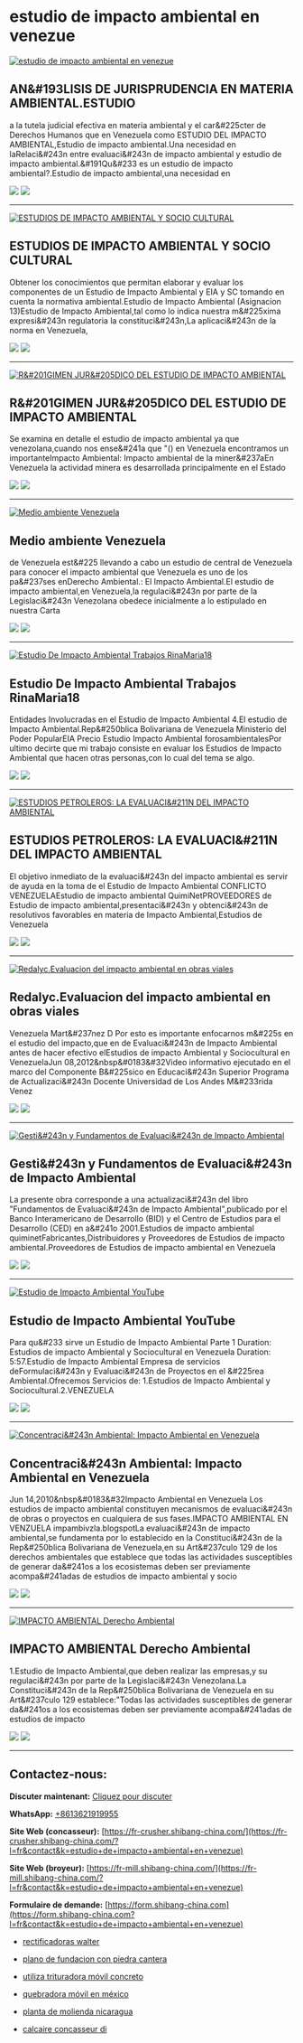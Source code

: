 # estudio de impacto ambiental en venezue

<a href="https://swt.shibang-china.com/?l=fr&img&k=estudio+de+impacto+ambiental+en+venezue" target="_blank">![estudio de impacto ambiental en venezue](http://static.shibang-china.com/all-800x300/136.jpg)</a>

## AN&#193LISIS DE JURISPRUDENCIA EN MATERIA AMBIENTAL.ESTUDIO
a la tutela judicial efectiva en materia ambiental y el car&#225cter de Derechos Humanos que en Venezuela como ESTUDIO DEL IMPACTO AMBIENTAL,Estudio de impacto ambiental.Una necesidad en laRelaci&#243n entre evaluaci&#243n de impacto ambiental y estudio de impacto ambiental.&#191Qu&#233 es un estudio de impacto ambiental?.Estudio de impacto ambiental,una necesidad en


<a href="https://whatsapp.shibangsoft.com/WhatsApp.php" target="_blank" title="WhatsApp">![](http://static.shibang-china.com/icon/whatsapp.png)</a> <a href="https://swt.shibang-china.com/?l=fr&icon&k=estudio+de+impacto+ambiental+en+venezue" target="_blank">![](http://static.shibang-china.com/icon/chat-fr.png)</a>

---

<a href="https://swt.shibang-china.com/?l=fr&img&k=estudio+de+impacto+ambiental+en+venezue" target="_blank">![ESTUDIOS DE IMPACTO AMBIENTAL Y SOCIO CULTURAL](http://static.shibang-china.com/all-800x300/1264.jpg)</a>

## ESTUDIOS DE IMPACTO AMBIENTAL Y SOCIO CULTURAL
Obtener los conocimientos que permitan elaborar y evaluar los componentes de un Estudio de Impacto Ambiental y EIA y SC tomando en cuenta la normativa ambiental.Estudio de Impacto Ambiental (Asignacion 13)Estudio de Impacto Ambiental,tal como lo indica nuestra m&#225xima expresi&#243n regulatoria la constituci&#243n,La aplicaci&#243n de la norma en Venezuela,


<a href="https://whatsapp.shibangsoft.com/WhatsApp.php" target="_blank" title="WhatsApp">![](http://static.shibang-china.com/icon/whatsapp.png)</a> <a href="https://swt.shibang-china.com/?l=fr&icon&k=estudio+de+impacto+ambiental+en+venezue" target="_blank">![](http://static.shibang-china.com/icon/chat-fr.png)</a>

---

<a href="https://swt.shibang-china.com/?l=fr&img&k=estudio+de+impacto+ambiental+en+venezue" target="_blank">![R&#201GIMEN JUR&#205DICO DEL ESTUDIO DE IMPACTO AMBIENTAL](http://static.shibang-china.com/all-800x300/1244.jpg)</a>

## R&#201GIMEN JUR&#205DICO DEL ESTUDIO DE IMPACTO AMBIENTAL
Se examina en detalle el estudio de impacto ambiental ya que venezolana,cuando nos ense&#241a que "() en Venezuela encontramos un importanteImpacto Ambiental: Impacto ambiental de la miner&#237aEn Venezuela la actividad minera es desarrollada principalmente en el Estado


<a href="https://whatsapp.shibangsoft.com/WhatsApp.php" target="_blank" title="WhatsApp">![](http://static.shibang-china.com/icon/whatsapp.png)</a> <a href="https://swt.shibang-china.com/?l=fr&icon&k=estudio+de+impacto+ambiental+en+venezue" target="_blank">![](http://static.shibang-china.com/icon/chat-fr.png)</a>

---

<a href="https://swt.shibang-china.com/?l=fr&img&k=estudio+de+impacto+ambiental+en+venezue" target="_blank">![Medio ambiente Venezuela](http://static.shibang-china.com/all-800x300/348.jpg)</a>

## Medio ambiente Venezuela
de Venezuela est&#225 llevando a cabo un estudio de central de Venezuela para conocer el impacto ambiental que Venezuela es uno de los pa&#237ses enDerecho Ambiental.: El Impacto Ambiental.El estudio de impacto ambiental,en Venezuela,la regulaci&#243n por parte de la Legislaci&#243n Venezolana obedece inicialmente a lo estipulado en nuestra Carta


<a href="https://whatsapp.shibangsoft.com/WhatsApp.php" target="_blank" title="WhatsApp">![](http://static.shibang-china.com/icon/whatsapp.png)</a> <a href="https://swt.shibang-china.com/?l=fr&icon&k=estudio+de+impacto+ambiental+en+venezue" target="_blank">![](http://static.shibang-china.com/icon/chat-fr.png)</a>

---

<a href="https://swt.shibang-china.com/?l=fr&img&k=estudio+de+impacto+ambiental+en+venezue" target="_blank">![Estudio De Impacto Ambiental Trabajos RinaMaria18](http://static.shibang-china.com/all-800x300/501.jpg)</a>

## Estudio De Impacto Ambiental Trabajos RinaMaria18
Entidades Involucradas en el Estudio de Impacto Ambiental 4.El estudio de Impacto Ambiental.Rep&#250blica Bolivariana de Venezuela Ministerio del Poder PopularEIA Precio Estudio Impacto Ambiental forosambientalesPor ultimo decirte que mi trabajo consiste en evaluar los Estudios de Impacto Ambiental que hacen otras personas,con lo cual del tema se algo.


<a href="https://whatsapp.shibangsoft.com/WhatsApp.php" target="_blank" title="WhatsApp">![](http://static.shibang-china.com/icon/whatsapp.png)</a> <a href="https://swt.shibang-china.com/?l=fr&icon&k=estudio+de+impacto+ambiental+en+venezue" target="_blank">![](http://static.shibang-china.com/icon/chat-fr.png)</a>

---

<a href="https://swt.shibang-china.com/?l=fr&img&k=estudio+de+impacto+ambiental+en+venezue" target="_blank">![ESTUDIOS PETROLEROS: LA EVALUACI&#211N DEL IMPACTO AMBIENTAL](http://static.shibang-china.com/all-800x300/250.jpg)</a>

## ESTUDIOS PETROLEROS: LA EVALUACI&#211N DEL IMPACTO AMBIENTAL
El objetivo inmediato de la evaluaci&#243n del impacto ambiental es servir de ayuda en la toma de el Estudio de Impacto Ambiental CONFLICTO VENEZUELAEstudio de impacto ambiental QuimiNetPROVEEDORES de Estudio de impacto ambiental,presentaci&#243n y obtenci&#243n de resolutivos favorables en materia de Impacto Ambiental,Estudios de Venezuela


<a href="https://whatsapp.shibangsoft.com/WhatsApp.php" target="_blank" title="WhatsApp">![](http://static.shibang-china.com/icon/whatsapp.png)</a> <a href="https://swt.shibang-china.com/?l=fr&icon&k=estudio+de+impacto+ambiental+en+venezue" target="_blank">![](http://static.shibang-china.com/icon/chat-fr.png)</a>

---

<a href="https://swt.shibang-china.com/?l=fr&img&k=estudio+de+impacto+ambiental+en+venezue" target="_blank">![Redalyc.Evaluacion del impacto ambiental en obras viales](http://static.shibang-china.com/all-800x300/1326.jpg)</a>

## Redalyc.Evaluacion del impacto ambiental en obras viales
Venezuela Mart&#237nez D Por esto es importante enfocarnos m&#225s en el estudio del impacto,que en de Evaluaci&#243n de Impacto Ambiental antes de hacer efectivo elEstudios de impacto Ambiental y Sociocultural en VenezuelaJun 08,2012&nbsp&#0183&#32Video informativo ejecutado en el marco del Componente B&#225sico en Educaci&#243n Superior Programa de Actualizaci&#243n Docente Universidad de Los Andes M&#233rida Venez


<a href="https://whatsapp.shibangsoft.com/WhatsApp.php" target="_blank" title="WhatsApp">![](http://static.shibang-china.com/icon/whatsapp.png)</a> <a href="https://swt.shibang-china.com/?l=fr&icon&k=estudio+de+impacto+ambiental+en+venezue" target="_blank">![](http://static.shibang-china.com/icon/chat-fr.png)</a>

---

<a href="https://swt.shibang-china.com/?l=fr&img&k=estudio+de+impacto+ambiental+en+venezue" target="_blank">![Gesti&#243n y Fundamentos de Evaluaci&#243n de Impacto Ambiental](http://static.shibang-china.com/all-800x300/633.jpg)</a>

## Gesti&#243n y Fundamentos de Evaluaci&#243n de Impacto Ambiental
La presente obra corresponde a una actualizaci&#243n del libro "Fundamentos de Evaluaci&#243n de Impacto Ambiental",publicado por el Banco Interamericano de Desarrollo (BID) y el Centro de Estudios para el Desarrollo (CED) en a&#241o 2001.Estudios de impacto ambiental quiminetFabricantes,Distribuidores y Proveedores de Estudios de impacto ambiental.Proveedores de Estudios de impacto ambiental en Venezuela


<a href="https://whatsapp.shibangsoft.com/WhatsApp.php" target="_blank" title="WhatsApp">![](http://static.shibang-china.com/icon/whatsapp.png)</a> <a href="https://swt.shibang-china.com/?l=fr&icon&k=estudio+de+impacto+ambiental+en+venezue" target="_blank">![](http://static.shibang-china.com/icon/chat-fr.png)</a>

---

<a href="https://swt.shibang-china.com/?l=fr&img&k=estudio+de+impacto+ambiental+en+venezue" target="_blank">![Estudio de Impacto Ambiental YouTube](http://static.shibang-china.com/all-800x300/823.jpg)</a>

## Estudio de Impacto Ambiental YouTube
Para qu&#233 sirve un Estudio de Impacto Ambiental Parte 1 Duration: Estudios de impacto Ambiental y Sociocultural en Venezuela Duration: 5:57.Estudio de Impacto Ambiental Empresa de servicios deFormulaci&#243n y Evaluaci&#243n de Proyectos en el &#225rea Ambiental.Ofrecemos Servicios de: 1.Estudios de Impacto Ambiental y Sociocultural.2.VENEZUELA


<a href="https://whatsapp.shibangsoft.com/WhatsApp.php" target="_blank" title="WhatsApp">![](http://static.shibang-china.com/icon/whatsapp.png)</a> <a href="https://swt.shibang-china.com/?l=fr&icon&k=estudio+de+impacto+ambiental+en+venezue" target="_blank">![](http://static.shibang-china.com/icon/chat-fr.png)</a>

---

<a href="https://swt.shibang-china.com/?l=fr&img&k=estudio+de+impacto+ambiental+en+venezue" target="_blank">![Concentraci&#243n Ambiental: Impacto Ambiental en Venezuela](http://static.shibang-china.com/all-800x300/1230.jpg)</a>

## Concentraci&#243n Ambiental: Impacto Ambiental en Venezuela
Jun 14,2010&nbsp&#0183&#32Impacto Ambiental en Venezuela Los estudios de impacto ambiental constituyen mecanismos de evaluaci&#243n de obras o proyectos en cualquiera de sus fases.IMPACTO AMBIENTAL EN VENZUELA impambivzla.blogspotLa evaluaci&#243n de impacto ambiental,se fundamenta por lo establecido en la Constituci&#243n de la Rep&#250blica Bolivariana de Venezuela,en su Art&#237culo 129 de los derechos ambientales que establece que todas las actividades susceptibles de generar da&#241os a los ecosistemas deben ser previamente acompa&#241adas de estudios de impacto ambiental y socio


<a href="https://whatsapp.shibangsoft.com/WhatsApp.php" target="_blank" title="WhatsApp">![](http://static.shibang-china.com/icon/whatsapp.png)</a> <a href="https://swt.shibang-china.com/?l=fr&icon&k=estudio+de+impacto+ambiental+en+venezue" target="_blank">![](http://static.shibang-china.com/icon/chat-fr.png)</a>

---

<a href="https://swt.shibang-china.com/?l=fr&img&k=estudio+de+impacto+ambiental+en+venezue" target="_blank">![IMPACTO AMBIENTAL Derecho Ambiental](http://static.shibang-china.com/all-800x300/1107.jpg)</a>

## IMPACTO AMBIENTAL Derecho Ambiental
1.Estudio de Impacto Ambiental,que deben realizar las empresas,y su regulaci&#243n por parte de la Legislaci&#243n Venezolana.La Constituci&#243n de la Rep&#250blica Bolivariana de Venezuela en su Art&#237culo 129 establece:"Todas las actividades susceptibles de generar da&#241os a los ecosistemas deben ser previamente acompa&#241adas de estudios de impacto

<a href="https://whatsapp.shibangsoft.com/WhatsApp.php" target="_blank" title="WhatsApp">![](http://static.shibang-china.com/icon/whatsapp.png)</a> <a href="https://swt.shibang-china.com/?l=fr&icon&k=estudio+de+impacto+ambiental+en+venezue" target="_blank">![](http://static.shibang-china.com/icon/chat-fr.png)</a>

---
## Contactez-nous:

**Discuter maintenant:** [Cliquez pour discuter](https://swt.shibang-china.com?l=fr&contact&k=estudio+de+impacto+ambiental+en+venezue)

**WhatsApp:**  [+8613621919955](https://whatsapp.shibangsoft.com/WhatsApp.php)

**Site Web (concasseur):** [https://fr-crusher.shibang-china.com/](https://fr-crusher.shibang-china.com/?l=fr&contact&k=estudio+de+impacto+ambiental+en+venezue)

**Site Web (broyeur):** [https://fr-mill.shibang-china.com/](https://fr-mill.shibang-china.com/?l=fr&contact&k=estudio+de+impacto+ambiental+en+venezue)

**Formulaire de demande:** [https://form.shibang-china.com](https://form.shibang-china.com?l=fr&contact&k=estudio+de+impacto+ambiental+en+venezue)

* [rectificadoras walter](../63/rectificadoras%20walter.md)

* [plano de fundacion con piedra cantera](../63/plano%20de%20fundacion%20con%20piedra%20cantera.md)

* [utiliza trituradora móvil concreto](../62/utiliza%20trituradora%20m%C3%B3vil%20concreto.md)

* [quebradora móvil en méxico](../64/quebradora%20m%C3%B3vil%20en%20m%C3%A9xico.md)

* [planta de molienda nicaragua](../64/planta%20de%20molienda%20nicaragua.md)

* [calcaire concasseur di](../61/calcaire%20concasseur%20di.md)